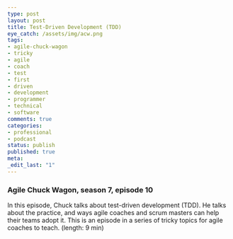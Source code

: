 ```yaml
---
type: post
layout: post
title: Test-Driven Development (TDD)
eye_catch: /assets/img/acw.png
tags:
- agile-chuck-wagon
- tricky
- agile
- coach
- test
- first
- driven
- development
- programmer
- technical
- software
comments: true
categories:
- professional
- podcast
status: publish
published: true
meta:
_edit_last: "1"
---
```


### Agile Chuck Wagon, season 7, episode 10

In this episode, Chuck talks about test-driven development (TDD). He talks about the practice, and ways agile coaches and scrum masters can help their teams adopt it. This is an episode in a series of tricky topics for agile coaches to teach. (length: 9 min)
